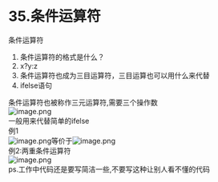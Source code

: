 # 35.条件运算符

条件运算符<br />

1. 条件运算符的格式是什么？
  1. x?y:z
2. 条件运算符也成为三目运算符，三目运算也可以用什么来代替
  1. ifelse语句

条件运算符也被称作三元运算符,需要三个操作数<br />![image.png](https://cdn.nlark.com/yuque/0/2019/png/349894/1559029479686-9a27919f-f4b4-4c6a-a67c-ccb544009693.png#align=left&display=inline&height=149&name=image.png&originHeight=149&originWidth=724&size=14648&status=done&width=724)<br />一般用来代替简单的ifelse<br />例1<br />![image.png](https://cdn.nlark.com/yuque/0/2019/png/349894/1559029604152-cfd07cd9-fb41-40e0-93ca-57a3bedbb3ee.png#align=left&display=inline&height=41&name=image.png&originHeight=41&originWidth=198&size=13473&status=done&width=198)等价于![image.png](https://cdn.nlark.com/yuque/0/2019/png/349894/1559029620583-a5b658ea-1aee-4a43-bf06-9c9d0712df55.png#align=left&display=inline&height=64&name=image.png&originHeight=64&originWidth=163&size=11921&status=done&width=163)<br />例2:两重条件运算符<br />![image.png](https://cdn.nlark.com/yuque/0/2019/png/349894/1559029731667-24206670-c973-44b2-a2fb-60844763aafc.png#align=left&display=inline&height=164&name=image.png&originHeight=164&originWidth=301&size=33518&status=done&width=301)<br />ps.工作中代码还是要写简洁一些,不要写这种让别人看不懂的代码

